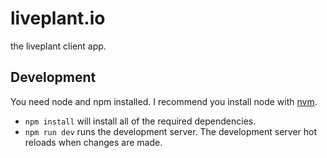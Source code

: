# liveplant.io

the liveplant client app.

## Development

You need node and npm installed. I recommend you install node with [nvm][].

- `npm install` will install all of the required dependencies.
- `npm run dev` runs the development server. The development server hot reloads when changes are made.

[nvm]: https://github.com/creationix/nvm
[make]: https://www.gnu.org/software/make/
